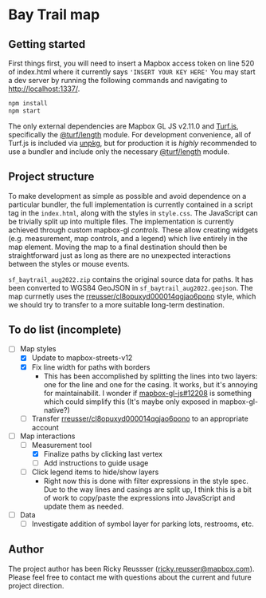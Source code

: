 # Bay Trail map

## Getting started

First things first, you will need to insert a Mapbox access token on line 520 of index.html where it currently says `'INSERT YOUR KEY HERE'` You may start a dev server by running the following commands and navigating to [http://localhost:1337/](http://localhost:1337/).

```bash
npm install
npm start
```

The only external dependencies are Mapbox GL JS v2.11.0 and [Turf.js](https://turfjs.org/), specifically the [@turf/length](https://www.npmjs.com/package/@turf/length) module. For development convenience, all of Turf.js is included via [unpkg](https://unpkg.com/), but for production it is _highly_ recommended to use a bundler and include only the necessary [@turf/length](https://www.npmjs.com/package/@turf/length) module.

## Project structure

To make development as simple as possible and avoid dependence on a particular bundler, the full implementation is currently contained in a script tag in the `index.html`, along with the styles in `style.css`. The JavaScript can be trivially split up into multiple files. The implementation is currently achieved through custom mapbox-gl _controls_. These allow creating widgets (e.g. measurement, map controls, and a legend) which live entirely in the map element. Moving the map to a final destination should then be straightforward just as long as there are no unexpected interactions between the styles or mouse events.

`sf_baytrail_aug2022.zip` contains the original source data for paths. It has been converted to WGS84 GeoJSON in `sf_baytrail_aug2022.geojson`. The map currnetly uses the [rreusser/cl8opuxyd000014qgjao6pono](https://api.mapbox.com/styles/v1/rreusser/cl8opuxyd000014qgjao6pono.html?title=copy&access_token=pk.eyJ1IjoicnJldXNzZXIiLCJhIjoiY2tsNzNnN2xwMXJ3bTJxcWplaHptZmtmNiJ9.4jyhYK5B3nCMw2NTD761hg&zoomwheel=true&fresh=true#13.73/37.81132/-122.29152) style, which we should try to transfer to a more suitable long-term destination.

## To do list (incomplete)

- [ ] Map styles
  - [x] Update to mapbox-streets-v12
  - [x] Fix line width for paths with borders
    - This has been accomplished by splitting the lines into two layers: one for the line and one for the
      casing. It works, but it's annoying for maintainabilit. I wonder if
      [mapbox-gl-js#12208](https://github.com/mapbox/mapbox-gl-js/pull/12208) is something which could
      simplify this (It's maybe only exposed in mapbox-gl-native?)
  - [ ] Transfer [rreusser/cl8opuxyd000014qgjao6pono](https://api.mapbox.com/styles/v1/rreusser/cl8opuxyd000014qgjao6pono.html?title=copy&access_token=pk.eyJ1IjoicnJldXNzZXIiLCJhIjoiY2tsNzNnN2xwMXJ3bTJxcWplaHptZmtmNiJ9.4jyhYK5B3nCMw2NTD761hg&zoomwheel=true&fresh=true#13.73/37.81132/-122.29152) to an appropriate account
- [ ] Map interactions
  - [ ] Measurement tool
    - [x] Finalize paths by clicking last vertex
    - [ ] Add instructions to guide usage
  - [ ] Click legend items to hide/show layers
    - Right now this is done with filter expressions in the style spec. Due to the way lines and casings
      are split up, I think this is a bit of work to copy/paste the expressions into JavaScript and update
      them as needed.
- [ ] Data
  - [ ] Investigate addition of symbol layer for parking lots, restrooms, etc.

## Author

The project author has been Ricky Reussser (ricky.reusser@mapbox.com). Please feel free to contact me with questions about the current and future project direction.

